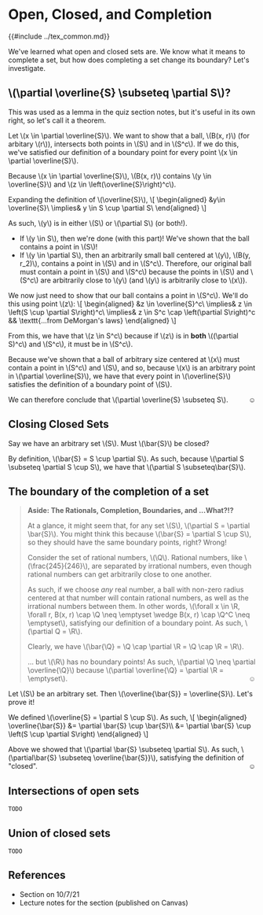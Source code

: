 # Open, Closed, and Completion

{{#include ../tex_common.md}}

We've learned what open and closed sets are. We know what it means to complete a set, but how does completing a set change its boundary? Let's investigate.

## \\(\partial \overline{S} \subseteq \partial S\\)?

This was used as a lemma in the quiz section notes, but it's useful in its own right, so let's call it a theorem.

Let \\(x \in \partial \overline{S}\\). We want to show that a ball, \\(B(x, r)\\) (for arbitary \\(r\\)), intersects both points in \\(S\\) and in \\(S^c\\). If we do this, we've satisfied our definition of a boundary point for every point \\(x \in \partial \overline{S}\\).

Because \\(x \in \partial \overline{S}\\), \\(B(x, r)\\) contains \\(y \in \overline{S}\\) and \\(z \in \left(\overline{S}\right)^c\\).

Expanding the definition of \\(\overline{S}\\),
\\[
\begin{aligned}
 &y\in \overline{S}\\
 \implies& y \in S \cup \partial S\\
\end{aligned}
\\]

As such, \\(y\\) is in either \\(S\\) or \\(\partial S\\) (or both!).
 * If \\(y \in S\\), then we're done (with this part)! We've shown that the ball contains a point in \\(S\\)!
 * If \\(y \in \partial S\\), then an arbitrarily small ball centered at \\(y\\), \\(B(y, r_2)\\), contains a point in \\(S\\) and in \\(S^c\\). Therefore, our original ball must contain a point in \\(S\\) and \\(S^c\\) because the points in \\(S\\) and \\(S^c\\) are arbitrarily close to \\(y\\) (and \\(y\\) is arbitrarily close to \\(x\\)).

We now just need to show that our ball contains a point in \\(S^c\\). We'll do this using point \\(z\\):
\\[
\begin{aligned}
 &z \in \overline{S}^c\\
 \implies& z \in \left(S \cup \partial S\right)^c\\
 \implies& z \in S^c \cap \left(\partial S\right)^c && \texttt{...from DeMorgan's laws}
\end{aligned}
\\]

From this, we have that \\(z \in S^c\\) because if \\(z\\) is in **both** \\((\partial S)^c\\) and \\(S^c\\), it must be in \\(S^c\\).

Because we've shown that a ball of arbitrary size centered at \\(x\\) must contain a point in \\(S^c\\) and \\(S\\), and so, because \\(x\\) is an arbitrary point in \\(\partial \overline{S}\\), we have that every point in \\(\overline{S}\\) satisfies the definition of a boundary point of \\(S\\).

We can therefore conclude that \\(\partial \overline{S} \subseteq S\\).<span style="float: right;">☺</span>

## Closing Closed Sets

Say we have an arbitrary set \\(S\\). Must \\(\bar{S}\\) be closed?

By definition, \\(\bar{S} = S \cup \partial S\\). As such, because \\(\partial S \subseteq \partial S \cup S\\), we have that \\(\partial S \subseteq\bar{S}\\).

## The boundary of the completion of a set

> **Aside: The Rationals, Completion, Boundaries, and ...What?!?**
>
> At a glance, it might seem that, for any set \\(S\\), \\(\partial S = \partial \bar{S}\\). You might think this because \\(\bar{S} = \partial S \cup S\\), so they should have the same boundary points, right? Wrong!
>
> Consider the set of rational numbers, \\(\Q\\). Rational numbers, like \\(\frac{245}{246}\\), are separated by irrational numbers, even though rational numbers can get arbitrarily close to one another.
>
> As such, if we choose _any_ real number, a ball with non-zero radius centered at that number will contain rational numbers, as well as the irrational numbers between them. In other words, \\(\forall x \in \R, \forall r, B(x, r) \cap \Q \neq \emptyset \wedge B(x, r) \cap \Q^C \neq \emptyset\\), satisfying our definition of a boundary point. As such, \\(\partial Q = \R\\).
>
> Clearly, we have \\(\bar{\Q} = \Q \cap \partial \R = \Q \cap \R = \R\\).
>
> ... but \\(\R\\) has no boundary points! As such, \\(\partial \Q \neq \partial \overline{\Q}\\) because \\(\partial \overline{\Q} = \partial \R = \emptyset\\).<span style="float: right;">☺</span>
>

Let \\(S\\) be an arbitrary set. Then \\(\overline{\bar{S}} = \overline{S}\\). Let's prove it!

We defined \\(\overline{S} = \partial S \cup S\\). As such,
\\[
\begin{aligned}
   \overline{\bar{S}} &= \partial \bar{S} \cup \bar{S}\\\\
   &= \partial \bar{S} \cup \left(S \cup \partial S\right)
\end{aligned}
\\]

Above we showed that \\(\partial \bar{S} \subseteq \partial S\\). As such, \\(\partial\bar{S} \subseteq \overline{\bar{S}}\\), satisfying the definition of "closed".<span style="float: right;">☺</span>

## Intersections of open sets

``TODO``

## Union of closed sets

``TODO``

## References
 * Section on 10/7/21
 * Lecture notes for the section (published on Canvas)

